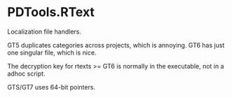 # PDTools.RText

Localization file handlers.

GT5 duplicates categories across projects, which is annoying. GT6 has just one singular file, which is nice.

The decryption key for rtexts >= GT6 is normally in the executable, not in a adhoc script.

GTS/GT7 uses 64-bit pointers.
